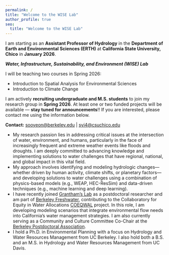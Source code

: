 ```yaml
---
permalink: /
title: "Welcome to the WISE Lab"
author_profile: true
seo:
  title: "Welcome to the WISE Lab"
---
```



I am starting as an **Assistant Professor of Hydrology** in the **Department of Earth and Environmental Sciences (ERTH)** at **California State University, Chico** in **January 2026**.

**_Water, Infrastructure, Sustainability, and Environment (WISE) Lab_**


I will be teaching two courses in Spring 2026:
* Introduction to Spatial Analysis for Environmental Sciences
* Introduction to Climate Change

I am actively **recruiting undergraduate and M.S. students** to join my research group in **Spring 2026**. At least one or two funded projects will be available — **stay tuned for announcements**!! If you are interested, please contact me using the information below.

**Contact:** [sooyeon@berkeley.edu](mailto:sooyeon@berkeley.edu) \| [syi4@csuchico.edu](mailto:syi4@csuchico.edu)


* My research passion lies in addressing critical issues at the intersection of water, environment, and humans, particularly in the face of increasingly frequent and extreme weather events like floods and droughts. I am deeply committed to advancing knowledge and implementing solutions to water challenges that have regional, national, and global impact in this vital field.
* My approach involves identifying and modeling hydrologic changes—whether driven by human activity, climate shifts, or planetary factors—and developing solutions to water challenges using a combination of physics-based models (e.g., WEAP, HEC-ResSim) and data-driven techniques (e.g., machine learning and deep learning).
* I have recently joined [Grantham’s Lab](https://nature.berkeley.edu/granthamlab/) as a postdoctoral researcher and am part of [Berkeley Freshwater](https://nature.berkeley.edu/freshwater/), contributing to the Collaboratory for Equity in Water Allocations [COEQWAL](https://live-coeqwal-ca.pantheon.berkeley.edu/) project. In this role, I am developing modeling scenarios that integrate environmental flow needs into California’s water management strategies. I am also currently serving as a Community and Culture Committee Co-Chair at the [Berkeley Postdoctoral Association](https://postdoc.berkeley.edu/about-us).
* I hold a Ph.D. in Environmental Planning with a focus on Hydrology and Water Resources Management from UC Berkeley. I also hold both a B.S. and an M.S. in Hydrology and Water Resources Management from UC Davis.
